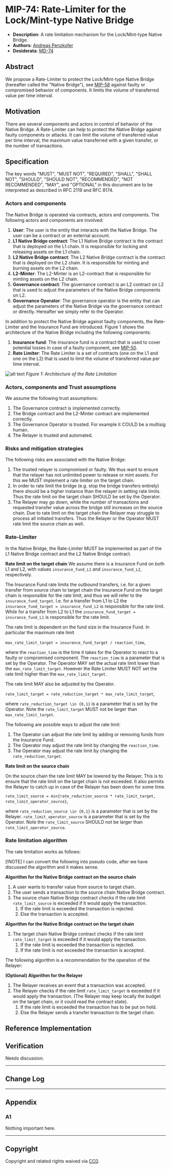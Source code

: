 # MIP-74: Rate-Limiter for the Lock/Mint-type Native Bridge

- **Description**: A rate limitation mechanism for the Lock/Mint-type Native Bridge.
- **Authors**: [Andreas Penzkofer](mailto:andreas.penzkofer@movementlabs.xyz)
- **Desiderata**: [MD-74](../../MD/md-74/README.md)

## Abstract

We propose a Rate-Limiter to protect the Lock/Mint-type Native Bridge (hereafter called the "Native Bridge"), see [MIP-58](https://github.com/movementlabsxyz/MIP/pull/58) against faulty or compromised behavior of components. It limits the volume of transferred value per time interval.

## Motivation

There are several components and actors in control of behavior of the Native Bridge. A Rate-Limiter can help to protect the Native Bridge against faulty components or attacks. It can limit the volume of transferred value per time interval, the maximum value transferred with a given transfer, or the number of transactions.

## Specification

The key words "MUST", "MUST NOT", "REQUIRED", "SHALL", "SHALL NOT", "SHOULD", "SHOULD NOT", "RECOMMENDED", "NOT RECOMMENDED", "MAY", and "OPTIONAL" in this document are to be interpreted as described in RFC 2119 and RFC 8174.

### Actors and components

The Native Bridge is operated via contracts, actors and components. The following actors and components are involved:

1. **User**: The user is the entity that interacts with the Native Bridge. The user can be a contract or an external account.
1. **L1 Native Bridge contract**: The L1 Native Bridge contract is the contract that is deployed on the L1 chain. It is responsible for locking and releasing assets on the L1 chain.
1. **L2 Native Bridge contract**: The L2 Native Bridge contract is the contract that is deployed on the L2 chain. It is responsible for minting and burning assets on the L2 chain.
1. **L2-Minter**: The L2-Minter is an L2-contract that is responsible for minting assets on the L2 chain.
1. **Governance contract**: The governance contract is an L2 contract on L2 that is used to adjust the parameters of the Native Bridge components on L2.
1. **Governance Operator**: The governance operator is the entity that can adjust the parameters of the Native Bridge via the governance contract or directly. Hereafter we simply refer to the Operator.

In addition to protect the Native Bridge against faulty components, the Rate-Limiter and the Insurance Fund are introduced. Figure 1 shows the architecture of the Native Bridge including the following components:

1. **Insurance fund**: The insurance fund is a contract that is used to cover potential losses in case of a faulty component, see [MIP-50](https://github.com/movementlabsxyz/MIP/pull/50).
1. **Rate Limiter**: The Rate Limiter is a set of contracts (one on the L1 and one on the L2) that is used to limit the volume of transferred value per time interval.

![alt text](overview.png)
*Figure 1: Architecture of the Rate Limitation*

### Actors, components and Trust assumptions

We assume the following trust assumptions:

1. The Governance contract is implemented correctly.
1. The Bridge contract and the L2-Minter contract are implemented correctly.
1. The Governance Operator is trusted. For example it COULD be a multisig human.
1. The Relayer is trusted and automated.

### Risks and mitigation strategies

The following risks are associated with the Native Bridge:

1. The trusted relayer is compromised or faulty. We thus want to ensure that the relayer has not unlimited power to release or mint assets. For this we MUST implement a rate limiter on the target chain.
1. In order to rate limit the bridge (e.g. stop the bridge transfers entirely) there should be a higher instance than the relayer in setting rate limits. Thus the rate limit on the target chain SHOULD be set by the Operator.
1. The Relayer may go down, while the number of transactions and requested transfer value across the bridge still increases on the source chain. Due to rate limit on the target chain the Relayer may struggle to process all initiated transfers. Thus the Relayer or the Operator MUST rate limit the source chain as well.

### Rate-Limiter

In the Native Bridge, the Rate-Limiter MUST be implemented as part of the L1 Native Bridge contract and the L2 Native Bridge contract.

**Rate limit on the target chain**
 We assume there is a Insurance Fund on both L1 and L2, with values `insurance_fund_L1` and `insurance_fund_L2`, respectively.

The Insurance Fund rate limits the outbound transfers, i.e. for a given transfer from source chain to target chain the Insurance Fund on the target chain is responsible for the rate limit, and thus we will refer to the `insurance_fund_target`. I.e. for a transfer from L1 to L2 the `insurance_fund_target = insurance_fund_L2` is responsible for the rate limit. While for a transfer from L2 to L1 the `insurance_fund_target = insurance_fund_L1` is responsible for the rate limit.

The rate limit is dependent on the fund size in the Insurance Fund. In particular the maximum rate limit

`max_rate_limit_target = insurance_fund_target / reaction_time`,

where the `reaction_time` is the time it takes for the Operator to react to a faulty or compromised component. The `reaction_time` is a parameter that is set by the Operator. The Operator MAY set the actual rate limit lower than the `max_rate_limit_target`. However the Rate Limiter MUST NOT set the rate limit higher than the `max_rate_limit_target`.

The rate limit MAY also be adjusted by the Operator.

`rate_limit_target = rate_reduction_target * max_rate_limit_target`,

where `rate_reduction_target \in {0,1}` is a parameter that is set by the Operator. Note the `rate_limit_target` MUST not be larger than `max_rate_limit_target`.

The following are possible ways to adjust the rate limit:

1. The Operator can adjust the rate limit by adding or removing funds from the Insurance Fund.
1. The Operator may adjust the rate limit by changing the `reaction_time`.
1. The Operator may adjust the rate limit by changing the `rate_reduction_target`.

**Rate limit on the source chain**

On the source chain the rate limit MAY be lowered by the Relayer. This is to ensure that the rate limit on the target chain is not exceeded. It also permits the Relayer to catch up in case of the Relayer has been down for some time.

`rate_limit_source = min{rate_reduction_source * rate_limit_target, rate_limit_operator_source}`,

where `rate_reduction_source \in {0,1}` is a parameter that is set by the Relayer. `rate_limit_operator_source` is a parameter that is set by the Operator. Note the `rate_limit_source` SHOULD not be larger than `rate_limit_operator_source`.

### Rate limitation algorithm

The rate limitation works as follows:

[!NOTE]
I can convert the following into pseudo code, after we have discussed the algorithm and it makes sense.

**Algorithm for the Native Bridge contract on the source chain**

1. A user wants to transfer value from source to target chain.
1. The user sends a transaction to the source chain Native Bridge contract.
1. The source chain Native Bridge contract checks if the rate limit `rate_limit_source` is exceeded if it would apply the transaction.
    1. If the rate limit is exceeded the transaction is rejected.
    1. Else the transaction is accepted.
  
**Algorithm for the Native Bridge contract on the target chain**

1. The target chain Native Bridge contract checks if the rate limit `rate_limit_target` is exceeded if it would apply the transaction.
    1. If the rate limit is exceeded the transaction is rejected.
    1. If the rate limit is not exceeded the transaction is accepted.

The following algorithm is a recommendation for the operation of the Relayer:

**(Optional) Algorithm for the Relayer**

1. The Relayer receives an event that a transaction was accepted.
1. The Relayer checks if the rate limit `rate_limit_target` is exceeded if it would apply the transaction. (The Relayer may keep locally the budget on the target chain, or it could read the contract state).
    1. If the rate limit is exceeded the transaction has to be put on hold.
    1. Else the Relayer sends a transfer transaction to the target chain.

## Reference Implementation

## Verification

Needs discussion.

---

## Change Log

---

## Appendix

### A1

Nothing important here.

---

## Copyright

Copyright and related rights waived via [CC0](../LICENSE.md).
